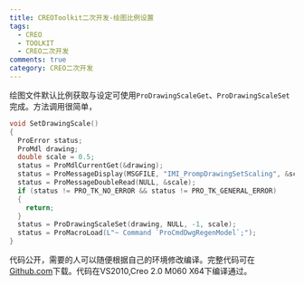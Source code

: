 ```yaml
---
title: CREOToolkit二次开发-绘图比例设置
tags:
  - CREO
  - TOOLKIT
  - CREO二次开发
comments: true
category: CREO二次开发
---
```


绘图文件默认比例获取与设定可使用`ProDrawingScaleGet`、`ProDrawingScaleSet`完成。方法调用很简单，

```c
void SetDrawingScale()
{
  ProError status;
  ProMdl drawing;
  double scale = 0.5;
  status = ProMdlCurrentGet(&drawing);
  status = ProMessageDisplay(MSGFILE, "IMI_PrompDrawingSetScaling", &scale);
  status = ProMessageDoubleRead(NULL, &scale);
  if (status != PRO_TK_NO_ERROR && status != PRO_TK_GENERAL_ERROR)
  {
    return;
  }
  status = ProDrawingScaleSet(drawing, NULL, -1, scale);
  status = ProMacroLoad(L"~ Command `ProCmdDwgRegenModel`;");
}
```


代码公开，需要的人可以随便根据自己的环境修改编译。完整代码可在<a href="https://github.com/slacker-HD/creo_toolkit" target="_blank">Github.com</a>下载。代码在VS2010,Creo 2.0 M060 X64下编译通过。